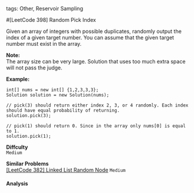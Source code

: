 tags: Other, Reservoir Sampling

#[LeetCode 398] Random Pick Index

Given an array of integers with possible duplicates, randomly output the index of a given target number. 
You can assume that the given target number must exist in the array.

**Note:**  
The array size can be very large. Solution that uses too much extra space will not pass the judge.

**Example:**

    int[] nums = new int[] {1,2,3,3,3};
    Solution solution = new Solution(nums);
    
    // pick(3) should return either index 2, 3, or 4 randomly. Each index should have equal probability of returning.
    solution.pick(3);
    
    // pick(1) should return 0. Since in the array only nums[0] is equal to 1.
    solution.pick(1);



**Diffculty**  
`Medium`

**Similar Problems**  
[[LeetCode 382] Linked List Random Node]() `Medium`


#### Analysis



